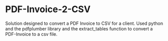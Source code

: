 # PDF-Invoice-2-CSV
Solution designed to convert a PDF Invoice to CSV for a client. Used python and the pdfplumber library and the extract_tables function to convert a PDF-Invoice to a csv file. 
